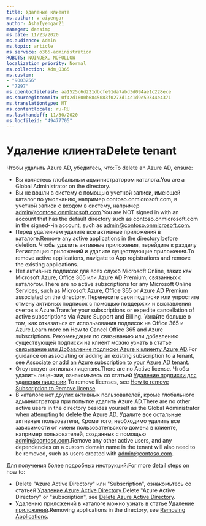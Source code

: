 ```yaml
---
title: Удаление клиента
ms.author: v-aiyengar
author: AshaIyengar21
manager: dansimp
ms.date: 11/23/2020
ms.audience: Admin
ms.topic: article
ms.service: o365-administration
ROBOTS: NOINDEX, NOFOLLOW
localization_priority: Normal
ms.collection: Adm_O365
ms.custom:
- "9003256"
- "7297"
ms.openlocfilehash: aa1525c6d221dbcfe91da7abd3d094ae1c228ece
ms.sourcegitcommit: 0f42d1600b6845083f0273d14c1d9e59344e4371
ms.translationtype: MT
ms.contentlocale: ru-RU
ms.lasthandoff: 11/30/2020
ms.locfileid: "49477705"
---
```

# <a name="delete-tenant"></a><span data-ttu-id="b41f9-102">Удаление клиента</span><span class="sxs-lookup"><span data-stu-id="b41f9-102">Delete tenant</span></span>

<span data-ttu-id="b41f9-103">Чтобы удалить Azure AD, убедитесь, что:</span><span class="sxs-lookup"><span data-stu-id="b41f9-103">To delete an Azure AD, ensure:</span></span>
- <span data-ttu-id="b41f9-104">Вы являетесь глобальным администратором каталога.</span><span class="sxs-lookup"><span data-stu-id="b41f9-104">You are a Global Administrator on the directory.</span></span>
- <span data-ttu-id="b41f9-105">Вы не вошли в систему с помощью учетной записи, имеющей каталог по умолчанию, например contoso.onmicrosoft.com, в учетной записи с входом в систему, например admin@contoso.onmicrosoft.com.</span><span class="sxs-lookup"><span data-stu-id="b41f9-105">You are NOT signed in with an account that has the default directory such as contoso.onmicrosoft.com in the signed--in account, such as admin@contoso.onmicrosoft.com.</span></span>
- <span data-ttu-id="b41f9-106">Перед удалением удалите все активные приложения в каталоге.</span><span class="sxs-lookup"><span data-stu-id="b41f9-106">Remove any active applications in the directory before deletion.</span></span> <span data-ttu-id="b41f9-107">Чтобы удалить активные приложения, перейдите к разделу Регистрация приложений и удалите существующие приложения.</span><span class="sxs-lookup"><span data-stu-id="b41f9-107">To remove active applications, navigate to App registrations and remove the existing applications.</span></span>
- <span data-ttu-id="b41f9-108">Нет активных подписок для всех служб Microsoft Online, таких как Microsoft Azure, Office 365 или Azure AD Premium, связанных с каталогом.</span><span class="sxs-lookup"><span data-stu-id="b41f9-108">There are no active subscriptions for any Microsoft Online Services, such as Microsoft Azure, Office 365 or Azure AD Premium associated on the directory.</span></span> <span data-ttu-id="b41f9-109">Перенесите свои подписки или упростите отмену активных подписок с помощью поддержки и выставления счетов в Azure.</span><span class="sxs-lookup"><span data-stu-id="b41f9-109">Transfer your subscriptions or expedite cancellation of active subscriptions via Azure Support and Billing.</span></span> <span data-ttu-id="b41f9-110">Узнайте больше о том, как отказаться от использования подписок на Office 365 и Azure.</span><span class="sxs-lookup"><span data-stu-id="b41f9-110">Learn more on How to Cancel Office 365 and Azure subscriptions.</span></span> <span data-ttu-id="b41f9-111">Рекомендации по связыванию или добавлению существующей подписки на клиент можно узнать в статье [связывание или Добавление подписки Azure к клиенту Azure AD](https://docs.microsoft.com/azure/active-directory/fundamentals/active-directory-how-subscriptions-associated-directory).</span><span class="sxs-lookup"><span data-stu-id="b41f9-111">For guidance on associating or adding an existing subscription to a tenant, see [Associate or add an Azure subscription to your Azure AD tenant](https://docs.microsoft.com/azure/active-directory/fundamentals/active-directory-how-subscriptions-associated-directory).</span></span>
- <span data-ttu-id="b41f9-112">Отсутствует активная лицензия.</span><span class="sxs-lookup"><span data-stu-id="b41f9-112">There are no Active license.</span></span> <span data-ttu-id="b41f9-113">Чтобы удалить лицензии, ознакомьтесь со статьей [Удаление подписки для удаления лицензии](https://docs.microsoft.com/azure/active-directory/enterprise-users/directory-delete-howto#delete-a-subscription).</span><span class="sxs-lookup"><span data-stu-id="b41f9-113">To remove licenses, see [How to remove Subscription to Remove license](https://docs.microsoft.com/azure/active-directory/enterprise-users/directory-delete-howto#delete-a-subscription).</span></span>
- <span data-ttu-id="b41f9-114">В каталоге нет других активных пользователей, кроме глобального администратора при попытке удалить Azure AD.</span><span class="sxs-lookup"><span data-stu-id="b41f9-114">There are no other active users in the directory besides yourself as the Global Administrator when attempting to delete the Azure AD.</span></span> <span data-ttu-id="b41f9-115">Удалите все остальные активные пользователи, Кроме того, необходимо удалить все зависимости от имени пользовательского домена в клиенте, например пользователей, созданных с помощью admin@contoso.com.</span><span class="sxs-lookup"><span data-stu-id="b41f9-115">Remove any other active users, and any dependencies on a custom domain name in the tenant will also need to be removed, such as users created with admin@contoso.com.</span></span>

<span data-ttu-id="b41f9-116">Для получения более подробных инструкций:</span><span class="sxs-lookup"><span data-stu-id="b41f9-116">For more detail steps on how to:</span></span>
- <span data-ttu-id="b41f9-117">Delete "Azure Active Directory" или "Subscription", ознакомьтесь со статьей [Удаление Azure Active Directory](https://docs.microsoft.com/azure/active-directory/users-groups-roles/directory-delete-howto).</span><span class="sxs-lookup"><span data-stu-id="b41f9-117">Delete "Azure Active Directory" or "subscription",  see [Delete Azure Active Directory](https://docs.microsoft.com/azure/active-directory/users-groups-roles/directory-delete-howto).</span></span>
- <span data-ttu-id="b41f9-118">Удалению приложений в каталоге можно узнать в статье [Удаление приложений](https://docs.microsoft.com/azure/active-directory/develop/quickstart-remove-app).</span><span class="sxs-lookup"><span data-stu-id="b41f9-118">Removing applications in the directory, see [Removing Applications](https://docs.microsoft.com/azure/active-directory/develop/quickstart-remove-app).</span></span> 
